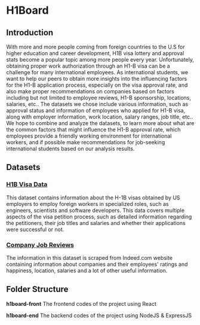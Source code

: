 # H1Board
## Introduction
With more and more people coming from foreign countries to the U.S for higher education and career development, H1B visa lottery and approval stats become a popular topic among more people every year. Unfortunately, obtaining proper work authorization through an H1-B visa can be a challenge for many international employees. As international students, we want to help our peers to obtain more insights into the influencing factors for the H1-B application process, especially on the visa approval rate, and also make proper recommendations on companies based on factors including but not limited to employee reviews, H1-B sponsorship, locations, salaries, etc.. The datasets we chose include various information, such as approval status and information of employees who applied for H1-B visa, along with employer information, work location, salary ranges, job title, etc.. We hope to combine and analyze the datasets, to learn more about what are the common factors that might influence the H1-B approval rate, which employees provide a friendly working environment for international workers, and if possible make recommendations for job-seeking international students based on our analysis results.

## Datasets
### [H1B Visa Data](https://www.kaggle.com/datasets/thedevastator/h-1b-non-immigrant-labour-visa)
This dataset contains information about the H-1B visas obtained by US employers to employ foreign workers in specialized roles, such as engineers, scientists and software developers. This data covers multiple aspects of the visa petition process, such as detailed information regarding the petitioners, their job titles and salaries and whether their applications were successful or not. 

### [Company Job Reviews](https://www.kaggle.com/datasets/vaghefi/company-reviews)
The information in this dataset is scraped from Indeed.com website containing information about companies and their employees' ratings and happiness, location, salaries and a lot of other useful information.

## Folder Structure
**h1board-front**
The frontend codes of the project using React

**h1board-end**
The backend codes of the project using NodeJS & ExpressJS
